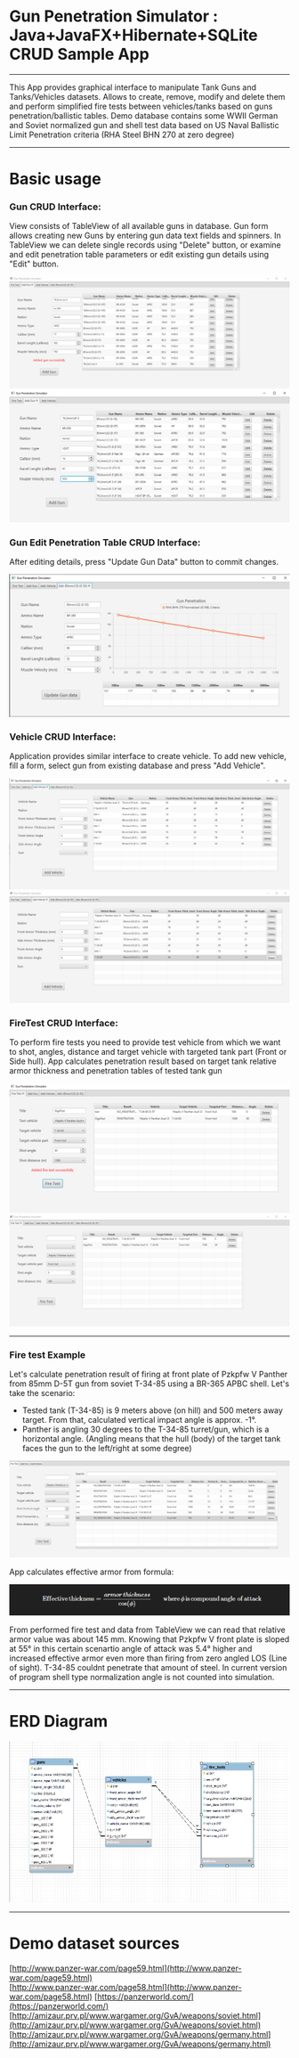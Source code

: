#  Gun Penetration Simulator : Java+JavaFX+Hibernate+SQLite CRUD Sample App

<hr>

This App provides graphical interface to manipulate Tank Guns and Tanks/Vehicles datasets. Allows to create, remove, modify and delete them and perform simplified fire tests between vehicles/tanks based on guns penetration/ballistic tables. Demo database contains some WWII German and Soviet normalized gun and shell test data based on US Naval Ballistic Limit Penetration criteria (RHA Steel BHN 270 at zero degree)

<hr>

# Basic usage
 
### Gun CRUD Interface:

View consists of TableView of all available guns in database. Gun form allows creating new Guns by entering gun data text fields and spinners. In TableView we can delete single records using "Delete" button, or examine and edit penetration table parameters or edit existing gun details using "Edit" button.

![](./readme/1.gif) 
![](./readme/1.png)

### Gun Edit Penetration Table CRUD Interface:

After editing details, press "Update Gun Data" button to commit changes.

![](./readme/2.png)


 
 ### Vehicle CRUD Interface:

 Application provides similar interface to create vehicle. To add new vehicle, fill a form, select gun from existing database and press "Add Vehicle".
 
 ![](./readme/3.png)
 ![](./readme/2.gif)

 ### FireTest CRUD Interface:

To perform fire tests you need to provide test vehicle from which we want to shot, angles, distance and target vehicle with targeted tank part (Front or Side hull). App calculates penetration result based on target tank relative armor thickness and penetration tables of tested tank gun

 ![](./readme/4.png)
 ![](./readme/3.gif)

<hr>

### Fire test Example

Let's calculate penetration result of firing at front plate of Pzkpfw V Panther from 85mm 
D-5T gun from soviet T-34-85 using a BR-365 APBC shell. Let's take the scenario: 
<ul>
<li>Tested tank (T-34-85) is 9 meters above (on hill) and 500 meters away target. From that, calculated vertical impact angle is approx. -1°.
</li>
<li>Panther is angling 30 degrees to the T-34-85 turret/gun, which is a horizontal angle. (Angling means that the hull (body) of the target tank faces the gun to the left/right at some degree)
</li>


</ul>


![](./readme/example1.gif)

App calculates effective armor from formula:


![](./readme/formula.png)


From performed fire test and data from TableView we can read that relative armor value was about 145 mm. Knowing that Pzkpfw V front plate is sloped at 55° in this certain scenartio angle of attack was 5.4° higher and increased effective armor even more than firing from zero angled LOS (Line of sight). T-34-85 couldnt penetrate that amount of steel.
In current version of program shell type normalization angle is not counted into simulation.



<hr>

# ERD Diagram

![](./readme/erd.png)
<hr>

# Demo dataset sources
[http://www.panzer-war.com/page59.html](http://www.panzer-war.com/page59.html)  
[http://www.panzer-war.com/page58.html](http://www.panzer-war.com/page58.html)
[https://panzerworld.com/](https://panzerworld.com/)  
[http://amizaur.prv.pl/www.wargamer.org/GvA/weapons/soviet.html](http://amizaur.prv.pl/www.wargamer.org/GvA/weapons/soviet.html)  
[http://amizaur.prv.pl/www.wargamer.org/GvA/weapons/germany.html](http://amizaur.prv.pl/www.wargamer.org/GvA/weapons/germany.html)

